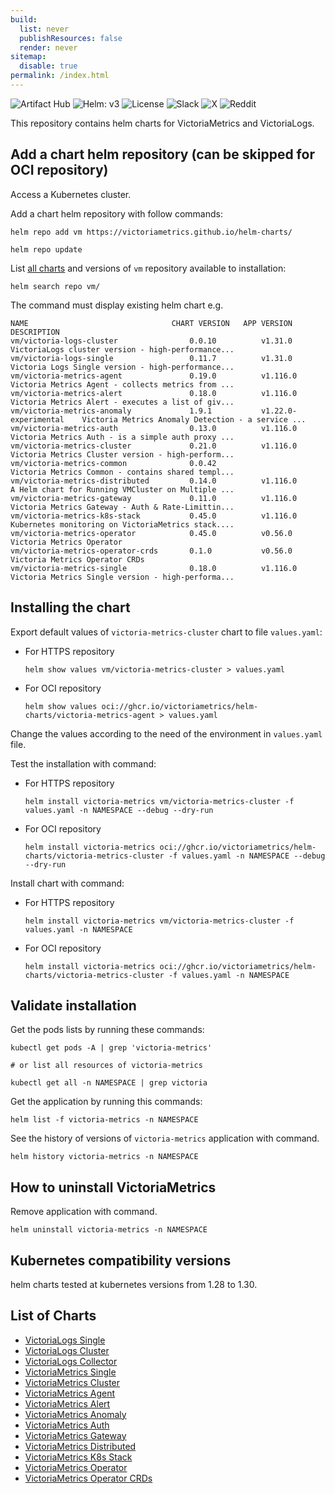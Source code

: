 ```yaml
---
build:
  list: never
  publishResources: false
  render: never
sitemap:
  disable: true
permalink: /index.html
---
```

![Artifact Hub](https://img.shields.io/badge/ArtifactHub-informational?logoColor=white&color=417598&logo=artifacthub&link=https%3A%2F%2Fartifacthub.io%2Fpackages%2Fsearch%3Frepo%3Dvictoriametrics%26verified_publisher%3Dtrue)
![Helm: v3](https://img.shields.io/badge/Helm-v3.14%2B-gray?logo=helm&link=https%3A%2F%2Fgithub.com%2Fhelm%2Fhelm%2Freleases%2Ftag%2Fv3.14.0)
![License](https://img.shields.io/github/license/VictoriaMetrics/helm-charts?labelColor=green&label=&link=https%3A%2F%2Fgithub.com%2FVictoriaMetrics%2Fhelm-charts%2Fblob%2Fmaster%2FLICENSE)
![Slack](https://img.shields.io/badge/Join-4A154B?logo=slack&link=https%3A%2F%2Fslack.victoriametrics.com)
![X](https://img.shields.io/twitter/follow/VictoriaMetrics?style=flat&label=Follow&color=black&logo=x&labelColor=black&link=https%3A%2F%2Fx.com%2FVictoriaMetrics)
![Reddit](https://img.shields.io/reddit/subreddit-subscribers/VictoriaMetrics?style=flat&label=Join&labelColor=red&logoColor=white&logo=reddit&link=https%3A%2F%2Fwww.reddit.com%2Fr%2FVictoriaMetrics)

This repository contains helm charts for VictoriaMetrics and VictoriaLogs.

## Add a chart helm repository (can be skipped for OCI repository)

Access a Kubernetes cluster.

Add a chart helm repository with follow commands:

```console
helm repo add vm https://victoriametrics.github.io/helm-charts/

helm repo update
```

List [all charts](https://docs.victoriametrics.com/helm/#list-of-charts) and versions of `vm` repository available to installation:
    
```console
helm search repo vm/
```

The command must display existing helm chart e.g.

```shell
NAME                             	CHART VERSION	APP VERSION         	DESCRIPTION
vm/victoria-logs-cluster                0.0.10          v1.31.0                 VictoriaLogs cluster version - high-performance...
vm/victoria-logs-single                 0.11.7          v1.31.0                 Victoria Logs Single version - high-performance...
vm/victoria-metrics-agent               0.19.0          v1.116.0                Victoria Metrics Agent - collects metrics from ...
vm/victoria-metrics-alert               0.18.0          v1.116.0                Victoria Metrics Alert - executes a list of giv...
vm/victoria-metrics-anomaly             1.9.1           v1.22.0-experimental    Victoria Metrics Anomaly Detection - a service ...
vm/victoria-metrics-auth                0.13.0          v1.116.0                Victoria Metrics Auth - is a simple auth proxy ...
vm/victoria-metrics-cluster             0.21.0          v1.116.0                Victoria Metrics Cluster version - high-perform...
vm/victoria-metrics-common              0.0.42                                  Victoria Metrics Common - contains shared templ...
vm/victoria-metrics-distributed         0.14.0          v1.116.0                A Helm chart for Running VMCluster on Multiple ...
vm/victoria-metrics-gateway             0.11.0          v1.116.0                Victoria Metrics Gateway - Auth & Rate-Limittin...
vm/victoria-metrics-k8s-stack           0.45.0          v1.116.0                Kubernetes monitoring on VictoriaMetrics stack....
vm/victoria-metrics-operator            0.45.0          v0.56.0                 Victoria Metrics Operator                         
vm/victoria-metrics-operator-crds       0.1.0           v0.56.0                 Victoria Metrics Operator CRDs                    
vm/victoria-metrics-single              0.18.0          v1.116.0                Victoria Metrics Single version - high-performa...
```

## Installing the chart

Export default values of `victoria-metrics-cluster` chart to file `values.yaml`:

  - For HTTPS repository

    ```console
    helm show values vm/victoria-metrics-cluster > values.yaml
    ```
  - For OCI repository

    ```console
    helm show values oci://ghcr.io/victoriametrics/helm-charts/victoria-metrics-agent > values.yaml
    ```

Change the values according to the need of the environment in ``values.yaml`` file.

Test the installation with command:

  - For HTTPS repository

    ```console
    helm install victoria-metrics vm/victoria-metrics-cluster -f values.yaml -n NAMESPACE --debug --dry-run
    ```

  - For OCI repository

    ```console
    helm install victoria-metrics oci://ghcr.io/victoriametrics/helm-charts/victoria-metrics-cluster -f values.yaml -n NAMESPACE --debug --dry-run
    ```

Install chart with command:

  - For HTTPS repository
    
    ```console
    helm install victoria-metrics vm/victoria-metrics-cluster -f values.yaml -n NAMESPACE
    ```

  - For OCI repository

    ```console
    helm install victoria-metrics oci://ghcr.io/victoriametrics/helm-charts/victoria-metrics-cluster -f values.yaml -n NAMESPACE
    ```

## Validate installation

Get the pods lists by running these commands:

```console
kubectl get pods -A | grep 'victoria-metrics'

# or list all resources of victoria-metrics

kubectl get all -n NAMESPACE | grep victoria
```

Get the application by running this commands:

```console
helm list -f victoria-metrics -n NAMESPACE
```

See the history of versions of ``victoria-metrics`` application with command.

```console
helm history victoria-metrics -n NAMESPACE
```

## How to uninstall VictoriaMetrics

Remove application with command.

```console
helm uninstall victoria-metrics -n NAMESPACE
```

## Kubernetes compatibility versions

helm charts tested at kubernetes versions from 1.28 to 1.30.

## List of Charts

- [VictoriaLogs Single](https://docs.victoriametrics.com/helm/victorialogs-single/)
- [VictoriaLogs Cluster](https://docs.victoriametrics.com/helm/victorialogs-cluster/)
- [VictoriaLogs Collector](https://docs.victoriametrics.com/helm/victorialogs-collector/)
- [VictoriaMetrics Single](https://docs.victoriametrics.com/helm/victoriametrics-single/)
- [VictoriaMetrics Cluster](https://docs.victoriametrics.com/helm/victoriametrics-cluster/)
- [VictoriaMetrics Agent](https://docs.victoriametrics.com/helm/victoriametrics-agent/)
- [VictoriaMetrics Alert](https://docs.victoriametrics.com/helm/victoriametrics-alert/)
- [VictoriaMetrics Anomaly](https://docs.victoriametrics.com/helm/victoriametrics-anomaly/)
- [VictoriaMetrics Auth](https://docs.victoriametrics.com/helm/victoriametrics-auth/)
- [VictoriaMetrics Gateway](https://docs.victoriametrics.com/helm/victoriametrics-gateway/)
- [VictoriaMetrics Distributed](https://docs.victoriametrics.com/helm/victoriametrics-distributed/)
- [VictoriaMetrics K8s Stack](https://docs.victoriametrics.com/helm/victoriametrics-k8s-stack/)
- [VictoriaMetrics Operator](https://docs.victoriametrics.com/helm/victoriametrics-operator/)
- [VictoriaMetrics Operator CRDs](https://docs.victoriametrics.com/helm/victoriametrics-operator-crds/)

